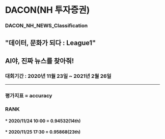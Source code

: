# DACON(NH 투자증권)
### DACON_NH_NEWS_Classification

## "데이터, 문화가 되다 : League1"
## AI야, 진짜 뉴스를 찾아줘!

### 대회기간 : 2020년 11월 23일 ~ 2021년 2월 26일
***

### 평가지표 = accuracy

### RANK
#### * 2020/11/24 10:00 = 	0.94532(14th)
#### * 2020/11/25 17:30 = 	0.95868(23th)
